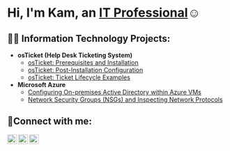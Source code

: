 <h1>Hi, I'm Kam, an <a href="https://linkedin.com/in/kamstokes">IT Professional</a>☺</h1>
<h2>👨‍💻 Information Technology Projects:</h2>

- <b>osTicket (Help Desk Ticketing System)</b>
  - [osTicket: Prerequisites and Installation](https://github.com/KamStokes/osticket-prereqs)
  - [osTicket: Post-Installation Configuration](https://github.com/KamStokes/post-install-config)
  - [osTicket: Ticket Lifecycle Examples](https://github.com/KamStokes/ticket-lifecycle)
- <b>Microsoft Azure</b>
  - [Configuring On-premises Active Directory within Azure VMs](https://github.com/KamStokes/configure-ad)
  - [Network Security Groups (NSGs) and Inspecting Network Protocols](https://github.com/KamStokes/azure-network-protocols)

<h2>🤳Connect with me:</h2>

[<img align="left" alt="Josh | Twitter" width="22px" src="https://cdn.jsdelivr.net/npm/simple-icons@v3/icons/twitter.svg" />][twitter]
[<img align="left" alt="Josh | LinkedIn" width="22px" src="https://cdn.jsdelivr.net/npm/simple-icons@v3/icons/linkedin.svg" />][linkedin]
[<img align="left" alt="Josh | Instagram" width="22px" src="https://cdn.jsdelivr.net/npm/simple-icons@v3/icons/instagram.svg" />][instagram]

[twitter]: https://twitter.com/KamStokes3304
[instagram]: https://www.instagram.com/kam.stokes
[linkedin]: https://linkedin.com/in/kamstokes

<!--
**KamStokes/KamStokes** is a ✨ _special_ ✨ repository because its `README.md` (this file) appears on your GitHub profile.

Here are some ideas to get you started:

- 🔭 I’m currently working on ...
- 🌱 I’m currently learning ...
- 👯 I’m looking to collaborate on ...
- 🤔 I’m looking for help with ...
- 💬 Ask me about ...
- 📫 How to reach me: ...
- 😄 Pronouns: ...
- ⚡ Fun fact: ...
-->
